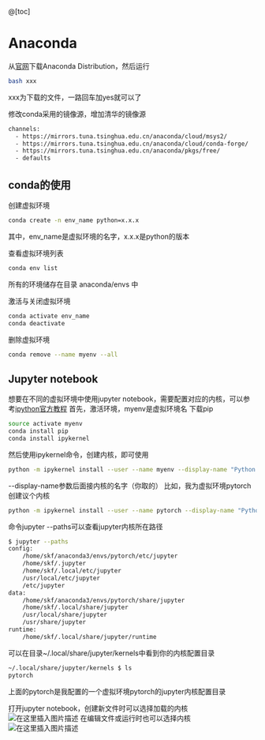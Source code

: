 ﻿@[toc]

# Anaconda
从[官网](https://www.anaconda.com/)下载Anaconda Distribution，然后运行
```bash
bash xxx
```
xxx为下载的文件，一路回车加yes就可以了

修改conda采用的镜像源，增加清华的镜像源
```bash
channels:
  - https://mirrors.tuna.tsinghua.edu.cn/anaconda/cloud/msys2/
  - https://mirrors.tuna.tsinghua.edu.cn/anaconda/cloud/conda-forge/
  - https://mirrors.tuna.tsinghua.edu.cn/anaconda/pkgs/free/
  - defaults    
```

## conda的使用
创建虚拟环境
```bash
conda create -n env_name python=x.x.x
```
其中，env_name是虚拟环境的名字，x.x.x是python的版本

查看虚拟环境列表
```bash
conda env list
```
所有的环境储存在目录 anaconda/envs 中

激活与关闭虚拟环境
```bash
conda activate env_name
conda deactivate
```
删除虚拟环境
```bash
conda remove --name myenv --all
```

## Jupyter notebook
想要在不同的虚拟环境中使用jupyter notebook，需要配置对应的内核，可以参考[ipython官方教程](https://ipython.readthedocs.io/en/stable/install/kernel_install.html#kernels-for-different-environments)
首先，激活环境，myenv是虚拟环境名
下载pip
```bash
source activate myenv
conda install pip
conda install ipykernel
```
然后使用ipykernel命令，创建内核，即可使用
```bash
python -m ipykernel install --user --name myenv --display-name "Python (myenv)"
```
--display-name参数后面接内核的名字（你取的）
比如，我为虚拟环境pytorch创建议个内核
```bash
python -m ipykernel install --user --name pytorch --display-name "Python (pytorch)"
```

命令jupyter --paths可以查看jupyter内核所在路径
```bash
$ jupyter --paths
config:
    /home/skf/anaconda3/envs/pytorch/etc/jupyter
    /home/skf/.jupyter
    /home/skf/.local/etc/jupyter
    /usr/local/etc/jupyter
    /etc/jupyter
data:
    /home/skf/anaconda3/envs/pytorch/share/jupyter
    /home/skf/.local/share/jupyter
    /usr/local/share/jupyter
    /usr/share/jupyter
runtime:
    /home/skf/.local/share/jupyter/runtime
```
可以在目录~/.local/share/jupyter/kernels中看到你的内核配置目录
```bash
~/.local/share/jupyter/kernels $ ls
pytorch
```
上面的pytorch是我配置的一个虚拟环境pytorch的jupyter内核配置目录

打开jupyter notebook，创建新文件时可以选择加载的内核
![在这里插入图片描述](https://img-blog.csdnimg.cn/5b8ec5fd1163414692c66c39cdf45ef6.png#pic_center)
在编辑文件或运行时也可以选择内核
![在这里插入图片描述](https://img-blog.csdnimg.cn/0984fb461f43401486d6e943a8bad8f6.png#pic_center)


